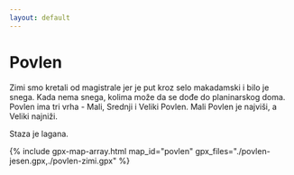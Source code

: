 ```yaml
---
layout: default
---
```


# Povlen

Zimi smo kretali od magistrale jer je put kroz selo makadamski i bilo je snega.
Kada nema snega, kolima može da se dođe do planinarskog doma.
Povlen ima tri vrha - Mali, Srednji i Veliki Povlen.
Mali Povlen je najviši, a Veliki najniži.

Staza je lagana.

{% include gpx-map-array.html map_id="povlen" gpx_files="./povlen-jesen.gpx,./povlen-zimi.gpx" %}